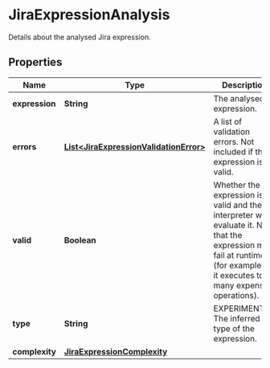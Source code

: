 

# JiraExpressionAnalysis

Details about the analysed Jira expression.

## Properties

| Name | Type | Description | Notes |
|------------ | ------------- | ------------- | -------------|
|**expression** | **String** | The analysed expression. |  |
|**errors** | [**List&lt;JiraExpressionValidationError&gt;**](JiraExpressionValidationError.md) | A list of validation errors. Not included if the expression is valid. |  [optional] |
|**valid** | **Boolean** | Whether the expression is valid and the interpreter will evaluate it. Note that the expression may fail at runtime (for example, if it executes too many expensive operations). |  |
|**type** | **String** | EXPERIMENTAL. The inferred type of the expression. |  [optional] |
|**complexity** | [**JiraExpressionComplexity**](JiraExpressionComplexity.md) |  |  [optional] |



